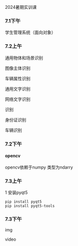 2024暑期实训课

### 7.1下午

学生管理系统（面向对象）

### 7.2上午

通用物体和场景识别

图像主体识别

车辆属性识别

通用文字识别

网络文字识别

识别

身份证识别

车辆识别

### 7.2下午

#### opencv

opencv依赖于numpy 类型为ndarry

### 7.3上午

1 安装pyqt5

```
pip install pyqt5
pip install pyqt5-tools
```

### 7.3下午

img

video
